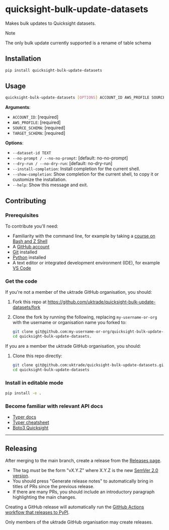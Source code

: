 # quicksight-bulk-update-datasets

Makes bulk updates to Quicksight datasets.

> [!NOTE]
> The only bulk update currently supported is a rename of table schema


## Installation

```bash
pip install quicksight-bulk-update-datasets
```


## Usage

```bash
quicksight-bulk-update-datasets [OPTIONS] ACCOUNT_ID AWS_PROFILE SOURCE_SCHEMA TARGET_SCHEMA
```

**Arguments**:

* `ACCOUNT_ID`: [required]
* `AWS_PROFILE`: [required]
* `SOURCE_SCHEMA`: [required]
* `TARGET_SCHEMA`: [required]

**Options**:

* `--dataset-id TEXT`
* `--no-prompt / --no-no-prompt`: [default: no-no-prompt]
* `--dry-run / --no-dry-run`: [default: no-dry-run]
* `--install-completion`: Install completion for the current shell.
* `--show-completion`: Show completion for the current shell, to copy it or customize the installation.
* `--help`: Show this message and exit.


## Contributing

### Prerequisites

To contribute you'll need:

- Familiarity with the command line, for example by taking a [course on Bash and Z Shell](https://www.pluralsight.com/courses/bash-zshell-getting-started)
- A [GitHub account](https://github.com/)
- [Git](https://git-scm.com/book/en/v2/Getting-Started-Installing-Git) installed
- [Python](https://www.python.org/downloads/) installed
- A text editor or integrated development environment (IDE), for example [VS Code](https://code.visualstudio.com/)

### Get the code

If you're not a member of the uktrade GitHub organisation, you should:

1. Fork this repo at https://github.com/uktrade/quicksight-bulk-update-datasets/fork

2. Clone the fork by running the following, replacing `my-username-or-org` with the username or organisation name you forked to:

   ```bash
   git clone git@github.com:my-username-or-org/quicksight-bulk-update-datasets.git
   cd quicksight-bulk-update-datasets.
   ```

If you are a member the uktrade GitHub organisation, you should:

1. Clone this repo directly:

   ```bash
   git clone git@github.com:uktrade/quicksight-bulk-update-datasets.git
   cd quicksight-bulk-update-datasets
   ```


### Install in editable mode

```bash
pip install -e .
```


### Become familiar with relevant API docs

- [Typer docs](https://typer.tiangolo.com/)
- [Typer cheatsheet](https://gist.github.com/harkabeeparolus/a6e18b1f4f4f938f450090c5e7523f68)
- [Boto3 Quicksight](https://boto3.amazonaws.com/v1/documentation/api/latest/reference/services/quicksight.html)


---

## Releasing

After merging to the main branch, create a release from the [Releases page](https://github.com/uktrade/quicksight-bulk-update-datasets/releases).

- The tag _must_ be the form "vX.Y.Z" where X.Y.Z is the new [SemVer 2.0 version](https://semver.org/).
- You should press "Generate release notes" to automatically bring in titles of PRs since the previous release.
- If there are many PRs, you should include an introductory paragraph highlighting the main changes.

Creating a GitHub release will automatically run the [GitHub Actions workflow that releases to PyPI](./.github/workflows/deploy-package-to-pypi.yml).

Only members of the uktrade GitHub organisation may create releases.
